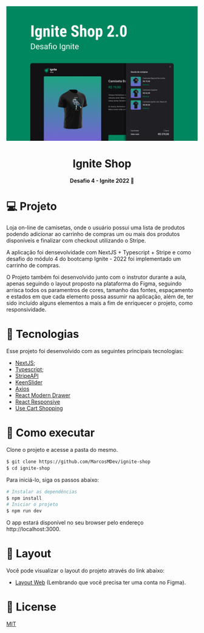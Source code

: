 <div align='center'>
  <img src="./src/assets/capa.png" alt="Logo">
</div>

<h1 align='center'>
Ignite Shop
</h1>

<h4 align='center'>
Desafio 4 - Ignite 2022 🚀
</h4>

 # 💻 Projeto

Loja on-line de camisetas, onde o usuário possui uma lista de produtos podendo adicionar ao carrinho de compras um ou mais dos produtos disponíveis e finalizar com checkout utilizando o Stripe.

A aplicação foi densevolvidade com NextJS + Typescript + Stripe e como desafio do módulo 4 do bootcamp Ignite - 2022 foi implementado um carrinho de compras.

O Projeto também foi desenvolvido junto com o instrutor durante a aula, apenas seguindo o layout proposto na plataforma do Figma, seguindo arrisca todos os paramentros de cores, tamanho das fontes, espaçamento e estados em que cada elemento possa assumir na aplicação, além de, ter sido incluído alguns elementos a mais a fim de enriquecer o projeto, como responsividade.
 
 # 🧪 Tecnologias

Esse projeto foi desenvolvido com as seguintes principais tecnologias:
- [NextJS](https://nextjs.org/);
- [Typescript](https://www.typescriptlang.org/);
- [StripeAPI](https://stripe.com/docs/api)
- [KeenSlider](https://keen-slider.io/)
- [Axios](https://axios-http.com/docs/intro)
- [React Modern Drawer](https://github.com/Farzin-Firoozi/react-modern-drawer#readme)
- [React Responsive](https://github.com/yocontra/react-responsive)
- [Use Cart Shopping](https://useshoppingcart.com/)


# 🚀 Como executar

Clone o projeto e acesse a pasta do mesmo.

```bash
$ git clone https://github.com/MarcosMDev/ignite-shop
$ cd ignite-shop
```
Para iniciá-lo, siga os passos abaixo:
```bash
# Instalar as dependências
$ npm install
# Iniciar o projeto
$ npm run dev
```
O app estará disponível no seu browser pelo endereço http://localhost:3000.

# 🎨 Layout
Você pode visualizar o layout do projeto através do link abaixo:
- [Layout Web](https://www.figma.com/file/6BHyaNWRm2pT96Uo3YJjKI/Ignite-Shop-2.0-(Copy)?t=qh3ZhOKZ5vcuZXUK-6) (Lembrando que você precisa ter uma conta no Figma).

# 📃 License
[MIT](https://choosealicense.com/licenses/mit/)